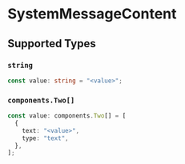 # SystemMessageContent


## Supported Types

### `string`

```typescript
const value: string = "<value>";
```

### `components.Two[]`

```typescript
const value: components.Two[] = [
  {
    text: "<value>",
    type: "text",
  },
];
```

